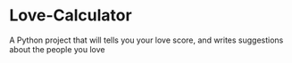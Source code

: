 # Love-Calculator
A Python project that will tells you your love score, and writes suggestions about the people you love
